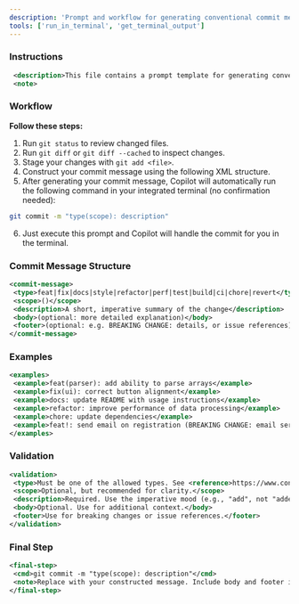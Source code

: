 ```yaml
---
description: 'Prompt and workflow for generating conventional commit messages using a structured XML format. Guides users to create standardized, descriptive commit messages in line with the Conventional Commits specification, including instructions, examples, and validation.'
tools: ['run_in_terminal', 'get_terminal_output']
---
```


### Instructions

```xml
 <description>This file contains a prompt template for generating conventional commit messages. It provides instructions, examples, and formatting guidelines to help users write standardized, descriptive commit messages in accordance with the Conventional Commits specification.</description>
 <note>
```

### Workflow

**Follow these steps:**

1. Run `git status` to review changed files.
2. Run `git diff` or `git diff --cached` to inspect changes.
3. Stage your changes with `git add <file>`.
4. Construct your commit message using the following XML structure.
5. After generating your commit message, Copilot will automatically run the following command in your integrated terminal (no confirmation needed):

```bash
git commit -m "type(scope): description"
```

6. Just execute this prompt and Copilot will handle the commit for you in the terminal.

### Commit Message Structure

```xml
<commit-message>
 <type>feat|fix|docs|style|refactor|perf|test|build|ci|chore|revert</type>
 <scope>()</scope>
 <description>A short, imperative summary of the change</description>
 <body>(optional: more detailed explanation)</body>
 <footer>(optional: e.g. BREAKING CHANGE: details, or issue references)</footer>
</commit-message>
```

### Examples

```xml
<examples>
 <example>feat(parser): add ability to parse arrays</example>
 <example>fix(ui): correct button alignment</example>
 <example>docs: update README with usage instructions</example>
 <example>refactor: improve performance of data processing</example>
 <example>chore: update dependencies</example>
 <example>feat!: send email on registration (BREAKING CHANGE: email service required)</example>
</examples>
```

### Validation

```xml
<validation>
 <type>Must be one of the allowed types. See <reference>https://www.conventionalcommits.org/en/v1.0.0/#specification</reference></type>
 <scope>Optional, but recommended for clarity.</scope>
 <description>Required. Use the imperative mood (e.g., "add", not "added").</description>
 <body>Optional. Use for additional context.</body>
 <footer>Use for breaking changes or issue references.</footer>
</validation>
```

### Final Step

```xml
<final-step>
 <cmd>git commit -m "type(scope): description"</cmd>
 <note>Replace with your constructed message. Include body and footer if needed.</note>
</final-step>
```
